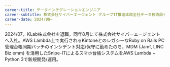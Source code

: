 ```yaml
---
career-title: データインテグレーションエンジニア
career-subtitle: 株式会社サイバーエージェント グループIT推進本部全社データ技術局データインテグレーションチーム
career-date: 2024/08~
---
```


2024/07，KLab株式会社を退職，同年8月にて株式会社サイバーエージェントへ入社。AWS Lambda上で実行されるKintoneとのレガシーなRuby on Rails PC管理台帳同期バッチのインシデント対応/保守に勤めたのち，MDM (Jamf, LINC Biz emm) を活用したSnipe-ITによるスマホ台帳システムをAWS Lambda + Python 3で新規開発/運用。
